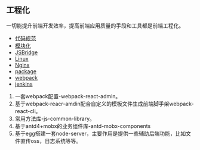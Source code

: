 ## 工程化

一切能提升前端开发效率，提高前端应用质量的手段和工具都是前端工程化。

+ [代码规范](/工程化/代码规范/README.md)
+ [模块化](/工程化/模块化/README.md)
+ [JSBridge](/工程化/JSBridge/README.md)
+ [Linux](/工程化/Linux/README.md)
+ [Nginx](/工程化/Nginx/README.md)
+ [package](/工程化/package/README.md)
+ [webpack](/工程化/webpack/README.md)
+ [jenkins](/工程化/jenkins/README.md)


1. 一套webpack配置-webpack-react-admin。
2. 基于webpack-reacr-amdin配合自定义的模板文件生成前端脚手架webpack-react-cli。
3. 常用方法库-js-common-library。
4. 基于antd4+mobx的业务组件库-antd-mobx-components
5. 基于egg搭建一套node-server，主要作用是提供一些辅助后端功能，比如文件直传oss，日志系统等等。


